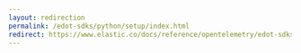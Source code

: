 ```yaml
---
layout: redirection
permalink: /edot-sdks/python/setup/index.html
redirect: https://www.elastic.co/docs/reference/opentelemetry/edot-sdks/python/setup/index.html
---
```

